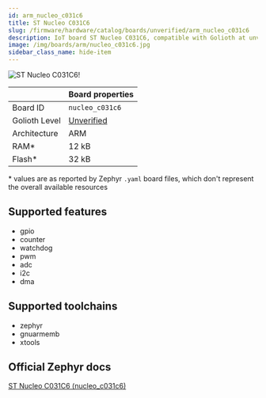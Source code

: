```yaml
---
id: arm_nucleo_c031c6
title: ST Nucleo C031C6
slug: /firmware/hardware/catalog/boards/unverified/arm_nucleo_c031c6
description: IoT board ST Nucleo C031C6, compatible with Golioth at unverified level.
image: /img/boards/arm/nucleo_c031c6.jpg
sidebar_class_name: hide-item
---
```


[//]: # (This is an auto-generated file, do not edit! Changes to it will be lost upon re-generation)

![ST Nucleo C031C6!](/img/boards/arm/nucleo_c031c6.jpg "ST Nucleo C031C6")

|                | Board properties     |
| -------------  | -------------------- |
| Board ID       | `nucleo_c031c6` |
| Golioth Level  | [Unverified](/firmware/hardware#unverified-boards) |
| Architecture   | ARM |
| RAM*           | 12 kB |
| Flash*         | 32 kB |

\* values are as reported by Zephyr `.yaml` board files, which don't represent the overall available resources



## Supported features

* gpio
* counter
* watchdog
* pwm
* adc
* i2c
* dma

## Supported toolchains

* zephyr
* gnuarmemb
* xtools

## Official Zephyr docs

[ST Nucleo C031C6 (nucleo_c031c6)](https://docs.zephyrproject.org/3.6.0/boards/arm/nucleo_c031c6/doc/index.html)
